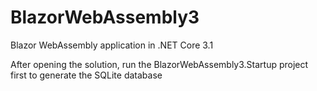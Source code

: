 # BlazorWebAssembly3

Blazor WebAssembly application in .NET Core 3.1

After opening the solution, run the BlazorWebAssembly3.Startup project first to generate the SQLite database
